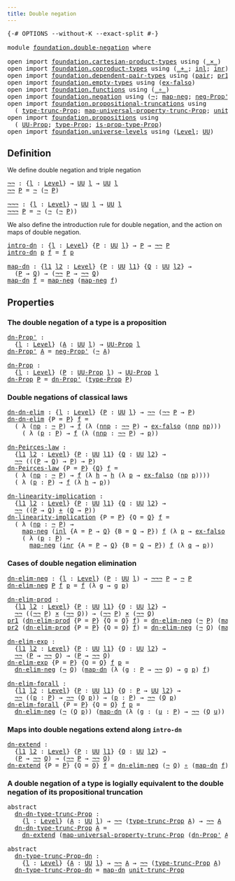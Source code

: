 ```yaml
---
title: Double negation
---
```


<pre class="Agda"><a id="41" class="Symbol">{-#</a> <a id="45" class="Keyword">OPTIONS</a> <a id="53" class="Pragma">--without-K</a> <a id="65" class="Pragma">--exact-split</a> <a id="79" class="Symbol">#-}</a>

<a id="84" class="Keyword">module</a> <a id="91" href="foundation.double-negation.html" class="Module">foundation.double-negation</a> <a id="118" class="Keyword">where</a>

<a id="125" class="Keyword">open</a> <a id="130" class="Keyword">import</a> <a id="137" href="foundation.cartesian-product-types.html" class="Module">foundation.cartesian-product-types</a> <a id="172" class="Keyword">using</a> <a id="178" class="Symbol">(</a><a id="179" href="foundation-core.cartesian-product-types.html#590" class="Function Operator">_×_</a><a id="182" class="Symbol">)</a>
<a id="184" class="Keyword">open</a> <a id="189" class="Keyword">import</a> <a id="196" href="foundation.coproduct-types.html" class="Module">foundation.coproduct-types</a> <a id="223" class="Keyword">using</a> <a id="229" class="Symbol">(</a><a id="230" href="foundation.coproduct-types.html#1182" class="Datatype Operator">_+_</a><a id="233" class="Symbol">;</a> <a id="235" href="foundation.coproduct-types.html#1250" class="InductiveConstructor">inl</a><a id="238" class="Symbol">;</a> <a id="240" href="foundation.coproduct-types.html#1268" class="InductiveConstructor">inr</a><a id="243" class="Symbol">)</a>
<a id="245" class="Keyword">open</a> <a id="250" class="Keyword">import</a> <a id="257" href="foundation.dependent-pair-types.html" class="Module">foundation.dependent-pair-types</a> <a id="289" class="Keyword">using</a> <a id="295" class="Symbol">(</a><a id="296" href="foundation-core.dependent-pair-types.html#588" class="InductiveConstructor">pair</a><a id="300" class="Symbol">;</a> <a id="302" href="foundation-core.dependent-pair-types.html#605" class="Field">pr1</a><a id="305" class="Symbol">;</a> <a id="307" href="foundation-core.dependent-pair-types.html#617" class="Field">pr2</a><a id="310" class="Symbol">)</a>
<a id="312" class="Keyword">open</a> <a id="317" class="Keyword">import</a> <a id="324" href="foundation.empty-types.html" class="Module">foundation.empty-types</a> <a id="347" class="Keyword">using</a> <a id="353" class="Symbol">(</a><a id="354" href="foundation-core.empty-types.html#1160" class="Function">ex-falso</a><a id="362" class="Symbol">)</a>
<a id="364" class="Keyword">open</a> <a id="369" class="Keyword">import</a> <a id="376" href="foundation.functions.html" class="Module">foundation.functions</a> <a id="397" class="Keyword">using</a> <a id="403" class="Symbol">(</a><a id="404" href="foundation-core.functions.html#420" class="Function Operator">_∘_</a><a id="407" class="Symbol">)</a>
<a id="409" class="Keyword">open</a> <a id="414" class="Keyword">import</a> <a id="421" href="foundation.negation.html" class="Module">foundation.negation</a> <a id="441" class="Keyword">using</a> <a id="447" class="Symbol">(</a><a id="448" href="foundation-core.negation.html#465" class="Function">¬</a><a id="449" class="Symbol">;</a> <a id="451" href="foundation-core.negation.html#512" class="Function">map-neg</a><a id="458" class="Symbol">;</a> <a id="460" href="foundation.negation.html#1067" class="Function">neg-Prop&#39;</a><a id="469" class="Symbol">)</a>
<a id="471" class="Keyword">open</a> <a id="476" class="Keyword">import</a> <a id="483" href="foundation.propositional-truncations.html" class="Module">foundation.propositional-truncations</a> <a id="520" class="Keyword">using</a>
  <a id="528" class="Symbol">(</a> <a id="530" href="foundation.propositional-truncations.html#2206" class="Function">type-trunc-Prop</a><a id="545" class="Symbol">;</a> <a id="547" href="foundation.propositional-truncations.html#5410" class="Function">map-universal-property-trunc-Prop</a><a id="580" class="Symbol">;</a> <a id="582" href="foundation.propositional-truncations.html#2290" class="Function">unit-trunc-Prop</a><a id="597" class="Symbol">)</a>
<a id="599" class="Keyword">open</a> <a id="604" class="Keyword">import</a> <a id="611" href="foundation.propositions.html" class="Module">foundation.propositions</a> <a id="635" class="Keyword">using</a>
  <a id="643" class="Symbol">(</a> <a id="645" href="foundation-core.propositions.html#1393" class="Function">UU-Prop</a><a id="652" class="Symbol">;</a> <a id="654" href="foundation-core.propositions.html#1495" class="Function">type-Prop</a><a id="663" class="Symbol">;</a> <a id="665" href="foundation-core.propositions.html#1562" class="Function">is-prop-type-Prop</a><a id="682" class="Symbol">)</a>
<a id="684" class="Keyword">open</a> <a id="689" class="Keyword">import</a> <a id="696" href="foundation.universe-levels.html" class="Module">foundation.universe-levels</a> <a id="723" class="Keyword">using</a> <a id="729" class="Symbol">(</a><a id="730" href="Agda.Primitive.html#597" class="Postulate">Level</a><a id="735" class="Symbol">;</a> <a id="737" href="foundation-core.universe-levels.html#235" class="Primitive">UU</a><a id="739" class="Symbol">)</a>
</pre>
## Definition

We define double negation and triple negation

<pre class="Agda"><a id="¬¬"></a><a id="816" href="foundation.double-negation.html#816" class="Function">¬¬</a> <a id="819" class="Symbol">:</a> <a id="821" class="Symbol">{</a><a id="822" href="foundation.double-negation.html#822" class="Bound">l</a> <a id="824" class="Symbol">:</a> <a id="826" href="Agda.Primitive.html#597" class="Postulate">Level</a><a id="831" class="Symbol">}</a> <a id="833" class="Symbol">→</a> <a id="835" href="foundation-core.universe-levels.html#235" class="Primitive">UU</a> <a id="838" href="foundation.double-negation.html#822" class="Bound">l</a> <a id="840" class="Symbol">→</a> <a id="842" href="foundation-core.universe-levels.html#235" class="Primitive">UU</a> <a id="845" href="foundation.double-negation.html#822" class="Bound">l</a>
<a id="847" href="foundation.double-negation.html#816" class="Function">¬¬</a> <a id="850" href="foundation.double-negation.html#850" class="Bound">P</a> <a id="852" class="Symbol">=</a> <a id="854" href="foundation-core.negation.html#465" class="Function">¬</a> <a id="856" class="Symbol">(</a><a id="857" href="foundation-core.negation.html#465" class="Function">¬</a> <a id="859" href="foundation.double-negation.html#850" class="Bound">P</a><a id="860" class="Symbol">)</a>

<a id="¬¬¬"></a><a id="863" href="foundation.double-negation.html#863" class="Function">¬¬¬</a> <a id="867" class="Symbol">:</a> <a id="869" class="Symbol">{</a><a id="870" href="foundation.double-negation.html#870" class="Bound">l</a> <a id="872" class="Symbol">:</a> <a id="874" href="Agda.Primitive.html#597" class="Postulate">Level</a><a id="879" class="Symbol">}</a> <a id="881" class="Symbol">→</a> <a id="883" href="foundation-core.universe-levels.html#235" class="Primitive">UU</a> <a id="886" href="foundation.double-negation.html#870" class="Bound">l</a> <a id="888" class="Symbol">→</a> <a id="890" href="foundation-core.universe-levels.html#235" class="Primitive">UU</a> <a id="893" href="foundation.double-negation.html#870" class="Bound">l</a>
<a id="895" href="foundation.double-negation.html#863" class="Function">¬¬¬</a> <a id="899" href="foundation.double-negation.html#899" class="Bound">P</a> <a id="901" class="Symbol">=</a> <a id="903" href="foundation-core.negation.html#465" class="Function">¬</a> <a id="905" class="Symbol">(</a><a id="906" href="foundation-core.negation.html#465" class="Function">¬</a> <a id="908" class="Symbol">(</a><a id="909" href="foundation-core.negation.html#465" class="Function">¬</a> <a id="911" href="foundation.double-negation.html#899" class="Bound">P</a><a id="912" class="Symbol">))</a>
</pre>
We also define the introduction rule for double negation, and the action on maps of double negation.

<pre class="Agda"><a id="intro-dn"></a><a id="1030" href="foundation.double-negation.html#1030" class="Function">intro-dn</a> <a id="1039" class="Symbol">:</a> <a id="1041" class="Symbol">{</a><a id="1042" href="foundation.double-negation.html#1042" class="Bound">l</a> <a id="1044" class="Symbol">:</a> <a id="1046" href="Agda.Primitive.html#597" class="Postulate">Level</a><a id="1051" class="Symbol">}</a> <a id="1053" class="Symbol">{</a><a id="1054" href="foundation.double-negation.html#1054" class="Bound">P</a> <a id="1056" class="Symbol">:</a> <a id="1058" href="foundation-core.universe-levels.html#235" class="Primitive">UU</a> <a id="1061" href="foundation.double-negation.html#1042" class="Bound">l</a><a id="1062" class="Symbol">}</a> <a id="1064" class="Symbol">→</a> <a id="1066" href="foundation.double-negation.html#1054" class="Bound">P</a> <a id="1068" class="Symbol">→</a> <a id="1070" href="foundation.double-negation.html#816" class="Function">¬¬</a> <a id="1073" href="foundation.double-negation.html#1054" class="Bound">P</a>
<a id="1075" href="foundation.double-negation.html#1030" class="Function">intro-dn</a> <a id="1084" href="foundation.double-negation.html#1084" class="Bound">p</a> <a id="1086" href="foundation.double-negation.html#1086" class="Bound">f</a> <a id="1088" class="Symbol">=</a> <a id="1090" href="foundation.double-negation.html#1086" class="Bound">f</a> <a id="1092" href="foundation.double-negation.html#1084" class="Bound">p</a>

<a id="map-dn"></a><a id="1095" href="foundation.double-negation.html#1095" class="Function">map-dn</a> <a id="1102" class="Symbol">:</a> <a id="1104" class="Symbol">{</a><a id="1105" href="foundation.double-negation.html#1105" class="Bound">l1</a> <a id="1108" href="foundation.double-negation.html#1108" class="Bound">l2</a> <a id="1111" class="Symbol">:</a> <a id="1113" href="Agda.Primitive.html#597" class="Postulate">Level</a><a id="1118" class="Symbol">}</a> <a id="1120" class="Symbol">{</a><a id="1121" href="foundation.double-negation.html#1121" class="Bound">P</a> <a id="1123" class="Symbol">:</a> <a id="1125" href="foundation-core.universe-levels.html#235" class="Primitive">UU</a> <a id="1128" href="foundation.double-negation.html#1105" class="Bound">l1</a><a id="1130" class="Symbol">}</a> <a id="1132" class="Symbol">{</a><a id="1133" href="foundation.double-negation.html#1133" class="Bound">Q</a> <a id="1135" class="Symbol">:</a> <a id="1137" href="foundation-core.universe-levels.html#235" class="Primitive">UU</a> <a id="1140" href="foundation.double-negation.html#1108" class="Bound">l2</a><a id="1142" class="Symbol">}</a> <a id="1144" class="Symbol">→</a>
  <a id="1148" class="Symbol">(</a><a id="1149" href="foundation.double-negation.html#1121" class="Bound">P</a> <a id="1151" class="Symbol">→</a> <a id="1153" href="foundation.double-negation.html#1133" class="Bound">Q</a><a id="1154" class="Symbol">)</a> <a id="1156" class="Symbol">→</a> <a id="1158" class="Symbol">(</a><a id="1159" href="foundation.double-negation.html#816" class="Function">¬¬</a> <a id="1162" href="foundation.double-negation.html#1121" class="Bound">P</a> <a id="1164" class="Symbol">→</a> <a id="1166" href="foundation.double-negation.html#816" class="Function">¬¬</a> <a id="1169" href="foundation.double-negation.html#1133" class="Bound">Q</a><a id="1170" class="Symbol">)</a>
<a id="1172" href="foundation.double-negation.html#1095" class="Function">map-dn</a> <a id="1179" href="foundation.double-negation.html#1179" class="Bound">f</a> <a id="1181" class="Symbol">=</a> <a id="1183" href="foundation-core.negation.html#512" class="Function">map-neg</a> <a id="1191" class="Symbol">(</a><a id="1192" href="foundation-core.negation.html#512" class="Function">map-neg</a> <a id="1200" href="foundation.double-negation.html#1179" class="Bound">f</a><a id="1201" class="Symbol">)</a>
</pre>
## Properties

### The double negation of a type is a proposition

<pre class="Agda"><a id="dn-Prop&#39;"></a><a id="1283" href="foundation.double-negation.html#1283" class="Function">dn-Prop&#39;</a> <a id="1292" class="Symbol">:</a>
  <a id="1296" class="Symbol">{</a><a id="1297" href="foundation.double-negation.html#1297" class="Bound">l</a> <a id="1299" class="Symbol">:</a> <a id="1301" href="Agda.Primitive.html#597" class="Postulate">Level</a><a id="1306" class="Symbol">}</a> <a id="1308" class="Symbol">(</a><a id="1309" href="foundation.double-negation.html#1309" class="Bound">A</a> <a id="1311" class="Symbol">:</a> <a id="1313" href="foundation-core.universe-levels.html#235" class="Primitive">UU</a> <a id="1316" href="foundation.double-negation.html#1297" class="Bound">l</a><a id="1317" class="Symbol">)</a> <a id="1319" class="Symbol">→</a> <a id="1321" href="foundation-core.propositions.html#1393" class="Function">UU-Prop</a> <a id="1329" href="foundation.double-negation.html#1297" class="Bound">l</a>
<a id="1331" href="foundation.double-negation.html#1283" class="Function">dn-Prop&#39;</a> <a id="1340" href="foundation.double-negation.html#1340" class="Bound">A</a> <a id="1342" class="Symbol">=</a> <a id="1344" href="foundation.negation.html#1067" class="Function">neg-Prop&#39;</a> <a id="1354" class="Symbol">(</a><a id="1355" href="foundation-core.negation.html#465" class="Function">¬</a> <a id="1357" href="foundation.double-negation.html#1340" class="Bound">A</a><a id="1358" class="Symbol">)</a>

<a id="dn-Prop"></a><a id="1361" href="foundation.double-negation.html#1361" class="Function">dn-Prop</a> <a id="1369" class="Symbol">:</a>
  <a id="1373" class="Symbol">{</a><a id="1374" href="foundation.double-negation.html#1374" class="Bound">l</a> <a id="1376" class="Symbol">:</a> <a id="1378" href="Agda.Primitive.html#597" class="Postulate">Level</a><a id="1383" class="Symbol">}</a> <a id="1385" class="Symbol">(</a><a id="1386" href="foundation.double-negation.html#1386" class="Bound">P</a> <a id="1388" class="Symbol">:</a> <a id="1390" href="foundation-core.propositions.html#1393" class="Function">UU-Prop</a> <a id="1398" href="foundation.double-negation.html#1374" class="Bound">l</a><a id="1399" class="Symbol">)</a> <a id="1401" class="Symbol">→</a> <a id="1403" href="foundation-core.propositions.html#1393" class="Function">UU-Prop</a> <a id="1411" href="foundation.double-negation.html#1374" class="Bound">l</a>
<a id="1413" href="foundation.double-negation.html#1361" class="Function">dn-Prop</a> <a id="1421" href="foundation.double-negation.html#1421" class="Bound">P</a> <a id="1423" class="Symbol">=</a> <a id="1425" href="foundation.double-negation.html#1283" class="Function">dn-Prop&#39;</a> <a id="1434" class="Symbol">(</a><a id="1435" href="foundation-core.propositions.html#1495" class="Function">type-Prop</a> <a id="1445" href="foundation.double-negation.html#1421" class="Bound">P</a><a id="1446" class="Symbol">)</a>
</pre>
### Double negations of classical laws

<pre class="Agda"><a id="dn-dn-elim"></a><a id="1501" href="foundation.double-negation.html#1501" class="Function">dn-dn-elim</a> <a id="1512" class="Symbol">:</a> <a id="1514" class="Symbol">{</a><a id="1515" href="foundation.double-negation.html#1515" class="Bound">l</a> <a id="1517" class="Symbol">:</a> <a id="1519" href="Agda.Primitive.html#597" class="Postulate">Level</a><a id="1524" class="Symbol">}</a> <a id="1526" class="Symbol">{</a><a id="1527" href="foundation.double-negation.html#1527" class="Bound">P</a> <a id="1529" class="Symbol">:</a> <a id="1531" href="foundation-core.universe-levels.html#235" class="Primitive">UU</a> <a id="1534" href="foundation.double-negation.html#1515" class="Bound">l</a><a id="1535" class="Symbol">}</a> <a id="1537" class="Symbol">→</a> <a id="1539" href="foundation.double-negation.html#816" class="Function">¬¬</a> <a id="1542" class="Symbol">(</a><a id="1543" href="foundation.double-negation.html#816" class="Function">¬¬</a> <a id="1546" href="foundation.double-negation.html#1527" class="Bound">P</a> <a id="1548" class="Symbol">→</a> <a id="1550" href="foundation.double-negation.html#1527" class="Bound">P</a><a id="1551" class="Symbol">)</a>
<a id="1553" href="foundation.double-negation.html#1501" class="Function">dn-dn-elim</a> <a id="1564" class="Symbol">{</a><a id="1565" class="Argument">P</a> <a id="1567" class="Symbol">=</a> <a id="1569" href="foundation.double-negation.html#1569" class="Bound">P</a><a id="1570" class="Symbol">}</a> <a id="1572" href="foundation.double-negation.html#1572" class="Bound">f</a> <a id="1574" class="Symbol">=</a>
  <a id="1578" class="Symbol">(</a> <a id="1580" class="Symbol">λ</a> <a id="1582" class="Symbol">(</a><a id="1583" href="foundation.double-negation.html#1583" class="Bound">np</a> <a id="1586" class="Symbol">:</a> <a id="1588" href="foundation-core.negation.html#465" class="Function">¬</a> <a id="1590" href="foundation.double-negation.html#1569" class="Bound">P</a><a id="1591" class="Symbol">)</a> <a id="1593" class="Symbol">→</a> <a id="1595" href="foundation.double-negation.html#1572" class="Bound">f</a> <a id="1597" class="Symbol">(λ</a> <a id="1600" class="Symbol">(</a><a id="1601" href="foundation.double-negation.html#1601" class="Bound">nnp</a> <a id="1605" class="Symbol">:</a> <a id="1607" href="foundation.double-negation.html#816" class="Function">¬¬</a> <a id="1610" href="foundation.double-negation.html#1569" class="Bound">P</a><a id="1611" class="Symbol">)</a> <a id="1613" class="Symbol">→</a> <a id="1615" href="foundation-core.empty-types.html#1160" class="Function">ex-falso</a> <a id="1624" class="Symbol">(</a><a id="1625" href="foundation.double-negation.html#1601" class="Bound">nnp</a> <a id="1629" href="foundation.double-negation.html#1583" class="Bound">np</a><a id="1631" class="Symbol">)))</a>
    <a id="1639" class="Symbol">(</a> <a id="1641" class="Symbol">λ</a> <a id="1643" class="Symbol">(</a><a id="1644" href="foundation.double-negation.html#1644" class="Bound">p</a> <a id="1646" class="Symbol">:</a> <a id="1648" href="foundation.double-negation.html#1569" class="Bound">P</a><a id="1649" class="Symbol">)</a> <a id="1651" class="Symbol">→</a> <a id="1653" href="foundation.double-negation.html#1572" class="Bound">f</a> <a id="1655" class="Symbol">(λ</a> <a id="1658" class="Symbol">(</a><a id="1659" href="foundation.double-negation.html#1659" class="Bound">nnp</a> <a id="1663" class="Symbol">:</a> <a id="1665" href="foundation.double-negation.html#816" class="Function">¬¬</a> <a id="1668" href="foundation.double-negation.html#1569" class="Bound">P</a><a id="1669" class="Symbol">)</a> <a id="1671" class="Symbol">→</a> <a id="1673" href="foundation.double-negation.html#1644" class="Bound">p</a><a id="1674" class="Symbol">))</a>

<a id="dn-Peirces-law"></a><a id="1678" href="foundation.double-negation.html#1678" class="Function">dn-Peirces-law</a> <a id="1693" class="Symbol">:</a>
  <a id="1697" class="Symbol">{</a><a id="1698" href="foundation.double-negation.html#1698" class="Bound">l1</a> <a id="1701" href="foundation.double-negation.html#1701" class="Bound">l2</a> <a id="1704" class="Symbol">:</a> <a id="1706" href="Agda.Primitive.html#597" class="Postulate">Level</a><a id="1711" class="Symbol">}</a> <a id="1713" class="Symbol">{</a><a id="1714" href="foundation.double-negation.html#1714" class="Bound">P</a> <a id="1716" class="Symbol">:</a> <a id="1718" href="foundation-core.universe-levels.html#235" class="Primitive">UU</a> <a id="1721" href="foundation.double-negation.html#1698" class="Bound">l1</a><a id="1723" class="Symbol">}</a> <a id="1725" class="Symbol">{</a><a id="1726" href="foundation.double-negation.html#1726" class="Bound">Q</a> <a id="1728" class="Symbol">:</a> <a id="1730" href="foundation-core.universe-levels.html#235" class="Primitive">UU</a> <a id="1733" href="foundation.double-negation.html#1701" class="Bound">l2</a><a id="1735" class="Symbol">}</a> <a id="1737" class="Symbol">→</a>
  <a id="1741" href="foundation.double-negation.html#816" class="Function">¬¬</a> <a id="1744" class="Symbol">(((</a><a id="1747" href="foundation.double-negation.html#1714" class="Bound">P</a> <a id="1749" class="Symbol">→</a> <a id="1751" href="foundation.double-negation.html#1726" class="Bound">Q</a><a id="1752" class="Symbol">)</a> <a id="1754" class="Symbol">→</a> <a id="1756" href="foundation.double-negation.html#1714" class="Bound">P</a><a id="1757" class="Symbol">)</a> <a id="1759" class="Symbol">→</a> <a id="1761" href="foundation.double-negation.html#1714" class="Bound">P</a><a id="1762" class="Symbol">)</a>
<a id="1764" href="foundation.double-negation.html#1678" class="Function">dn-Peirces-law</a> <a id="1779" class="Symbol">{</a><a id="1780" class="Argument">P</a> <a id="1782" class="Symbol">=</a> <a id="1784" href="foundation.double-negation.html#1784" class="Bound">P</a><a id="1785" class="Symbol">}</a> <a id="1787" class="Symbol">{</a><a id="1788" href="foundation.double-negation.html#1788" class="Bound">Q</a><a id="1789" class="Symbol">}</a> <a id="1791" href="foundation.double-negation.html#1791" class="Bound">f</a> <a id="1793" class="Symbol">=</a>
  <a id="1797" class="Symbol">(</a> <a id="1799" class="Symbol">λ</a> <a id="1801" class="Symbol">(</a><a id="1802" href="foundation.double-negation.html#1802" class="Bound">np</a> <a id="1805" class="Symbol">:</a> <a id="1807" href="foundation-core.negation.html#465" class="Function">¬</a> <a id="1809" href="foundation.double-negation.html#1784" class="Bound">P</a><a id="1810" class="Symbol">)</a> <a id="1812" class="Symbol">→</a> <a id="1814" href="foundation.double-negation.html#1791" class="Bound">f</a> <a id="1816" class="Symbol">(λ</a> <a id="1819" href="foundation.double-negation.html#1819" class="Bound">h</a> <a id="1821" class="Symbol">→</a> <a id="1823" href="foundation.double-negation.html#1819" class="Bound">h</a> <a id="1825" class="Symbol">(λ</a> <a id="1828" href="foundation.double-negation.html#1828" class="Bound">p</a> <a id="1830" class="Symbol">→</a> <a id="1832" href="foundation-core.empty-types.html#1160" class="Function">ex-falso</a> <a id="1841" class="Symbol">(</a><a id="1842" href="foundation.double-negation.html#1802" class="Bound">np</a> <a id="1845" href="foundation.double-negation.html#1828" class="Bound">p</a><a id="1846" class="Symbol">))))</a>
  <a id="1853" class="Symbol">(</a> <a id="1855" class="Symbol">λ</a> <a id="1857" class="Symbol">(</a><a id="1858" href="foundation.double-negation.html#1858" class="Bound">p</a> <a id="1860" class="Symbol">:</a> <a id="1862" href="foundation.double-negation.html#1784" class="Bound">P</a><a id="1863" class="Symbol">)</a> <a id="1865" class="Symbol">→</a> <a id="1867" href="foundation.double-negation.html#1791" class="Bound">f</a> <a id="1869" class="Symbol">(λ</a> <a id="1872" href="foundation.double-negation.html#1872" class="Bound">h</a> <a id="1874" class="Symbol">→</a> <a id="1876" href="foundation.double-negation.html#1858" class="Bound">p</a><a id="1877" class="Symbol">))</a>

<a id="dn-linearity-implication"></a><a id="1881" href="foundation.double-negation.html#1881" class="Function">dn-linearity-implication</a> <a id="1906" class="Symbol">:</a>
  <a id="1910" class="Symbol">{</a><a id="1911" href="foundation.double-negation.html#1911" class="Bound">l1</a> <a id="1914" href="foundation.double-negation.html#1914" class="Bound">l2</a> <a id="1917" class="Symbol">:</a> <a id="1919" href="Agda.Primitive.html#597" class="Postulate">Level</a><a id="1924" class="Symbol">}</a> <a id="1926" class="Symbol">{</a><a id="1927" href="foundation.double-negation.html#1927" class="Bound">P</a> <a id="1929" class="Symbol">:</a> <a id="1931" href="foundation-core.universe-levels.html#235" class="Primitive">UU</a> <a id="1934" href="foundation.double-negation.html#1911" class="Bound">l1</a><a id="1936" class="Symbol">}</a> <a id="1938" class="Symbol">{</a><a id="1939" href="foundation.double-negation.html#1939" class="Bound">Q</a> <a id="1941" class="Symbol">:</a> <a id="1943" href="foundation-core.universe-levels.html#235" class="Primitive">UU</a> <a id="1946" href="foundation.double-negation.html#1914" class="Bound">l2</a><a id="1948" class="Symbol">}</a> <a id="1950" class="Symbol">→</a>
  <a id="1954" href="foundation.double-negation.html#816" class="Function">¬¬</a> <a id="1957" class="Symbol">((</a><a id="1959" href="foundation.double-negation.html#1927" class="Bound">P</a> <a id="1961" class="Symbol">→</a> <a id="1963" href="foundation.double-negation.html#1939" class="Bound">Q</a><a id="1964" class="Symbol">)</a> <a id="1966" href="foundation.coproduct-types.html#1182" class="Datatype Operator">+</a> <a id="1968" class="Symbol">(</a><a id="1969" href="foundation.double-negation.html#1939" class="Bound">Q</a> <a id="1971" class="Symbol">→</a> <a id="1973" href="foundation.double-negation.html#1927" class="Bound">P</a><a id="1974" class="Symbol">))</a>
<a id="1977" href="foundation.double-negation.html#1881" class="Function">dn-linearity-implication</a> <a id="2002" class="Symbol">{</a><a id="2003" class="Argument">P</a> <a id="2005" class="Symbol">=</a> <a id="2007" href="foundation.double-negation.html#2007" class="Bound">P</a><a id="2008" class="Symbol">}</a> <a id="2010" class="Symbol">{</a><a id="2011" class="Argument">Q</a> <a id="2013" class="Symbol">=</a> <a id="2015" href="foundation.double-negation.html#2015" class="Bound">Q</a><a id="2016" class="Symbol">}</a> <a id="2018" href="foundation.double-negation.html#2018" class="Bound">f</a> <a id="2020" class="Symbol">=</a>
  <a id="2024" class="Symbol">(</a> <a id="2026" class="Symbol">λ</a> <a id="2028" class="Symbol">(</a><a id="2029" href="foundation.double-negation.html#2029" class="Bound">np</a> <a id="2032" class="Symbol">:</a> <a id="2034" href="foundation-core.negation.html#465" class="Function">¬</a> <a id="2036" href="foundation.double-negation.html#2007" class="Bound">P</a><a id="2037" class="Symbol">)</a> <a id="2039" class="Symbol">→</a>
    <a id="2045" href="foundation-core.negation.html#512" class="Function">map-neg</a> <a id="2053" class="Symbol">(</a><a id="2054" href="foundation.coproduct-types.html#1250" class="InductiveConstructor">inl</a> <a id="2058" class="Symbol">{</a><a id="2059" class="Argument">A</a> <a id="2061" class="Symbol">=</a> <a id="2063" href="foundation.double-negation.html#2007" class="Bound">P</a> <a id="2065" class="Symbol">→</a> <a id="2067" href="foundation.double-negation.html#2015" class="Bound">Q</a><a id="2068" class="Symbol">}</a> <a id="2070" class="Symbol">{</a><a id="2071" class="Argument">B</a> <a id="2073" class="Symbol">=</a> <a id="2075" href="foundation.double-negation.html#2015" class="Bound">Q</a> <a id="2077" class="Symbol">→</a> <a id="2079" href="foundation.double-negation.html#2007" class="Bound">P</a><a id="2080" class="Symbol">})</a> <a id="2083" href="foundation.double-negation.html#2018" class="Bound">f</a> <a id="2085" class="Symbol">(λ</a> <a id="2088" href="foundation.double-negation.html#2088" class="Bound">p</a> <a id="2090" class="Symbol">→</a> <a id="2092" href="foundation-core.empty-types.html#1160" class="Function">ex-falso</a> <a id="2101" class="Symbol">(</a><a id="2102" href="foundation.double-negation.html#2029" class="Bound">np</a> <a id="2105" href="foundation.double-negation.html#2088" class="Bound">p</a><a id="2106" class="Symbol">)))</a>
    <a id="2114" class="Symbol">(</a> <a id="2116" class="Symbol">λ</a> <a id="2118" class="Symbol">(</a><a id="2119" href="foundation.double-negation.html#2119" class="Bound">p</a> <a id="2121" class="Symbol">:</a> <a id="2123" href="foundation.double-negation.html#2007" class="Bound">P</a><a id="2124" class="Symbol">)</a> <a id="2126" class="Symbol">→</a>
      <a id="2134" href="foundation-core.negation.html#512" class="Function">map-neg</a> <a id="2142" class="Symbol">(</a><a id="2143" href="foundation.coproduct-types.html#1268" class="InductiveConstructor">inr</a> <a id="2147" class="Symbol">{</a><a id="2148" class="Argument">A</a> <a id="2150" class="Symbol">=</a> <a id="2152" href="foundation.double-negation.html#2007" class="Bound">P</a> <a id="2154" class="Symbol">→</a> <a id="2156" href="foundation.double-negation.html#2015" class="Bound">Q</a><a id="2157" class="Symbol">}</a> <a id="2159" class="Symbol">{</a><a id="2160" class="Argument">B</a> <a id="2162" class="Symbol">=</a> <a id="2164" href="foundation.double-negation.html#2015" class="Bound">Q</a> <a id="2166" class="Symbol">→</a> <a id="2168" href="foundation.double-negation.html#2007" class="Bound">P</a><a id="2169" class="Symbol">})</a> <a id="2172" href="foundation.double-negation.html#2018" class="Bound">f</a> <a id="2174" class="Symbol">(λ</a> <a id="2177" href="foundation.double-negation.html#2177" class="Bound">q</a> <a id="2179" class="Symbol">→</a> <a id="2181" href="foundation.double-negation.html#2119" class="Bound">p</a><a id="2182" class="Symbol">))</a>
</pre>
### Cases of double negation elimination

<pre class="Agda"><a id="dn-elim-neg"></a><a id="2240" href="foundation.double-negation.html#2240" class="Function">dn-elim-neg</a> <a id="2252" class="Symbol">:</a> <a id="2254" class="Symbol">{</a><a id="2255" href="foundation.double-negation.html#2255" class="Bound">l</a> <a id="2257" class="Symbol">:</a> <a id="2259" href="Agda.Primitive.html#597" class="Postulate">Level</a><a id="2264" class="Symbol">}</a> <a id="2266" class="Symbol">(</a><a id="2267" href="foundation.double-negation.html#2267" class="Bound">P</a> <a id="2269" class="Symbol">:</a> <a id="2271" href="foundation-core.universe-levels.html#235" class="Primitive">UU</a> <a id="2274" href="foundation.double-negation.html#2255" class="Bound">l</a><a id="2275" class="Symbol">)</a> <a id="2277" class="Symbol">→</a> <a id="2279" href="foundation.double-negation.html#863" class="Function">¬¬¬</a> <a id="2283" href="foundation.double-negation.html#2267" class="Bound">P</a> <a id="2285" class="Symbol">→</a> <a id="2287" href="foundation-core.negation.html#465" class="Function">¬</a> <a id="2289" href="foundation.double-negation.html#2267" class="Bound">P</a>
<a id="2291" href="foundation.double-negation.html#2240" class="Function">dn-elim-neg</a> <a id="2303" href="foundation.double-negation.html#2303" class="Bound">P</a> <a id="2305" href="foundation.double-negation.html#2305" class="Bound">f</a> <a id="2307" href="foundation.double-negation.html#2307" class="Bound">p</a> <a id="2309" class="Symbol">=</a> <a id="2311" href="foundation.double-negation.html#2305" class="Bound">f</a> <a id="2313" class="Symbol">(λ</a> <a id="2316" href="foundation.double-negation.html#2316" class="Bound">g</a> <a id="2318" class="Symbol">→</a> <a id="2320" href="foundation.double-negation.html#2316" class="Bound">g</a> <a id="2322" href="foundation.double-negation.html#2307" class="Bound">p</a><a id="2323" class="Symbol">)</a>

<a id="dn-elim-prod"></a><a id="2326" href="foundation.double-negation.html#2326" class="Function">dn-elim-prod</a> <a id="2339" class="Symbol">:</a>
  <a id="2343" class="Symbol">{</a><a id="2344" href="foundation.double-negation.html#2344" class="Bound">l1</a> <a id="2347" href="foundation.double-negation.html#2347" class="Bound">l2</a> <a id="2350" class="Symbol">:</a> <a id="2352" href="Agda.Primitive.html#597" class="Postulate">Level</a><a id="2357" class="Symbol">}</a> <a id="2359" class="Symbol">{</a><a id="2360" href="foundation.double-negation.html#2360" class="Bound">P</a> <a id="2362" class="Symbol">:</a> <a id="2364" href="foundation-core.universe-levels.html#235" class="Primitive">UU</a> <a id="2367" href="foundation.double-negation.html#2344" class="Bound">l1</a><a id="2369" class="Symbol">}</a> <a id="2371" class="Symbol">{</a><a id="2372" href="foundation.double-negation.html#2372" class="Bound">Q</a> <a id="2374" class="Symbol">:</a> <a id="2376" href="foundation-core.universe-levels.html#235" class="Primitive">UU</a> <a id="2379" href="foundation.double-negation.html#2347" class="Bound">l2</a><a id="2381" class="Symbol">}</a> <a id="2383" class="Symbol">→</a>
  <a id="2387" href="foundation.double-negation.html#816" class="Function">¬¬</a> <a id="2390" class="Symbol">((</a><a id="2392" href="foundation.double-negation.html#816" class="Function">¬¬</a> <a id="2395" href="foundation.double-negation.html#2360" class="Bound">P</a><a id="2396" class="Symbol">)</a> <a id="2398" href="foundation-core.cartesian-product-types.html#590" class="Function Operator">×</a> <a id="2400" class="Symbol">(</a><a id="2401" href="foundation.double-negation.html#816" class="Function">¬¬</a> <a id="2404" href="foundation.double-negation.html#2372" class="Bound">Q</a><a id="2405" class="Symbol">))</a> <a id="2408" class="Symbol">→</a> <a id="2410" class="Symbol">(</a><a id="2411" href="foundation.double-negation.html#816" class="Function">¬¬</a> <a id="2414" href="foundation.double-negation.html#2360" class="Bound">P</a><a id="2415" class="Symbol">)</a> <a id="2417" href="foundation-core.cartesian-product-types.html#590" class="Function Operator">×</a> <a id="2419" class="Symbol">(</a><a id="2420" href="foundation.double-negation.html#816" class="Function">¬¬</a> <a id="2423" href="foundation.double-negation.html#2372" class="Bound">Q</a><a id="2424" class="Symbol">)</a>
<a id="2426" href="foundation-core.dependent-pair-types.html#605" class="Field">pr1</a> <a id="2430" class="Symbol">(</a><a id="2431" href="foundation.double-negation.html#2326" class="Function">dn-elim-prod</a> <a id="2444" class="Symbol">{</a><a id="2445" class="Argument">P</a> <a id="2447" class="Symbol">=</a> <a id="2449" href="foundation.double-negation.html#2449" class="Bound">P</a><a id="2450" class="Symbol">}</a> <a id="2452" class="Symbol">{</a><a id="2453" class="Argument">Q</a> <a id="2455" class="Symbol">=</a> <a id="2457" href="foundation.double-negation.html#2457" class="Bound">Q</a><a id="2458" class="Symbol">}</a> <a id="2460" href="foundation.double-negation.html#2460" class="Bound">f</a><a id="2461" class="Symbol">)</a> <a id="2463" class="Symbol">=</a> <a id="2465" href="foundation.double-negation.html#2240" class="Function">dn-elim-neg</a> <a id="2477" class="Symbol">(</a><a id="2478" href="foundation-core.negation.html#465" class="Function">¬</a> <a id="2480" href="foundation.double-negation.html#2449" class="Bound">P</a><a id="2481" class="Symbol">)</a> <a id="2483" class="Symbol">(</a><a id="2484" href="foundation.double-negation.html#1095" class="Function">map-dn</a> <a id="2491" href="foundation-core.dependent-pair-types.html#605" class="Field">pr1</a> <a id="2495" href="foundation.double-negation.html#2460" class="Bound">f</a><a id="2496" class="Symbol">)</a>
<a id="2498" href="foundation-core.dependent-pair-types.html#617" class="Field">pr2</a> <a id="2502" class="Symbol">(</a><a id="2503" href="foundation.double-negation.html#2326" class="Function">dn-elim-prod</a> <a id="2516" class="Symbol">{</a><a id="2517" class="Argument">P</a> <a id="2519" class="Symbol">=</a> <a id="2521" href="foundation.double-negation.html#2521" class="Bound">P</a><a id="2522" class="Symbol">}</a> <a id="2524" class="Symbol">{</a><a id="2525" class="Argument">Q</a> <a id="2527" class="Symbol">=</a> <a id="2529" href="foundation.double-negation.html#2529" class="Bound">Q</a><a id="2530" class="Symbol">}</a> <a id="2532" href="foundation.double-negation.html#2532" class="Bound">f</a><a id="2533" class="Symbol">)</a> <a id="2535" class="Symbol">=</a> <a id="2537" href="foundation.double-negation.html#2240" class="Function">dn-elim-neg</a> <a id="2549" class="Symbol">(</a><a id="2550" href="foundation-core.negation.html#465" class="Function">¬</a> <a id="2552" href="foundation.double-negation.html#2529" class="Bound">Q</a><a id="2553" class="Symbol">)</a> <a id="2555" class="Symbol">(</a><a id="2556" href="foundation.double-negation.html#1095" class="Function">map-dn</a> <a id="2563" href="foundation-core.dependent-pair-types.html#617" class="Field">pr2</a> <a id="2567" href="foundation.double-negation.html#2532" class="Bound">f</a><a id="2568" class="Symbol">)</a>

<a id="dn-elim-exp"></a><a id="2571" href="foundation.double-negation.html#2571" class="Function">dn-elim-exp</a> <a id="2583" class="Symbol">:</a>
  <a id="2587" class="Symbol">{</a><a id="2588" href="foundation.double-negation.html#2588" class="Bound">l1</a> <a id="2591" href="foundation.double-negation.html#2591" class="Bound">l2</a> <a id="2594" class="Symbol">:</a> <a id="2596" href="Agda.Primitive.html#597" class="Postulate">Level</a><a id="2601" class="Symbol">}</a> <a id="2603" class="Symbol">{</a><a id="2604" href="foundation.double-negation.html#2604" class="Bound">P</a> <a id="2606" class="Symbol">:</a> <a id="2608" href="foundation-core.universe-levels.html#235" class="Primitive">UU</a> <a id="2611" href="foundation.double-negation.html#2588" class="Bound">l1</a><a id="2613" class="Symbol">}</a> <a id="2615" class="Symbol">{</a><a id="2616" href="foundation.double-negation.html#2616" class="Bound">Q</a> <a id="2618" class="Symbol">:</a> <a id="2620" href="foundation-core.universe-levels.html#235" class="Primitive">UU</a> <a id="2623" href="foundation.double-negation.html#2591" class="Bound">l2</a><a id="2625" class="Symbol">}</a> <a id="2627" class="Symbol">→</a>
  <a id="2631" href="foundation.double-negation.html#816" class="Function">¬¬</a> <a id="2634" class="Symbol">(</a><a id="2635" href="foundation.double-negation.html#2604" class="Bound">P</a> <a id="2637" class="Symbol">→</a> <a id="2639" href="foundation.double-negation.html#816" class="Function">¬¬</a> <a id="2642" href="foundation.double-negation.html#2616" class="Bound">Q</a><a id="2643" class="Symbol">)</a> <a id="2645" class="Symbol">→</a> <a id="2647" class="Symbol">(</a><a id="2648" href="foundation.double-negation.html#2604" class="Bound">P</a> <a id="2650" class="Symbol">→</a> <a id="2652" href="foundation.double-negation.html#816" class="Function">¬¬</a> <a id="2655" href="foundation.double-negation.html#2616" class="Bound">Q</a><a id="2656" class="Symbol">)</a>
<a id="2658" href="foundation.double-negation.html#2571" class="Function">dn-elim-exp</a> <a id="2670" class="Symbol">{</a><a id="2671" class="Argument">P</a> <a id="2673" class="Symbol">=</a> <a id="2675" href="foundation.double-negation.html#2675" class="Bound">P</a><a id="2676" class="Symbol">}</a> <a id="2678" class="Symbol">{</a><a id="2679" class="Argument">Q</a> <a id="2681" class="Symbol">=</a> <a id="2683" href="foundation.double-negation.html#2683" class="Bound">Q</a><a id="2684" class="Symbol">}</a> <a id="2686" href="foundation.double-negation.html#2686" class="Bound">f</a> <a id="2688" href="foundation.double-negation.html#2688" class="Bound">p</a> <a id="2690" class="Symbol">=</a>
  <a id="2694" href="foundation.double-negation.html#2240" class="Function">dn-elim-neg</a> <a id="2706" class="Symbol">(</a><a id="2707" href="foundation-core.negation.html#465" class="Function">¬</a> <a id="2709" href="foundation.double-negation.html#2683" class="Bound">Q</a><a id="2710" class="Symbol">)</a> <a id="2712" class="Symbol">(</a><a id="2713" href="foundation.double-negation.html#1095" class="Function">map-dn</a> <a id="2720" class="Symbol">(λ</a> <a id="2723" class="Symbol">(</a><a id="2724" href="foundation.double-negation.html#2724" class="Bound">g</a> <a id="2726" class="Symbol">:</a> <a id="2728" href="foundation.double-negation.html#2675" class="Bound">P</a> <a id="2730" class="Symbol">→</a> <a id="2732" href="foundation.double-negation.html#816" class="Function">¬¬</a> <a id="2735" href="foundation.double-negation.html#2683" class="Bound">Q</a><a id="2736" class="Symbol">)</a> <a id="2738" class="Symbol">→</a> <a id="2740" href="foundation.double-negation.html#2724" class="Bound">g</a> <a id="2742" href="foundation.double-negation.html#2688" class="Bound">p</a><a id="2743" class="Symbol">)</a> <a id="2745" href="foundation.double-negation.html#2686" class="Bound">f</a><a id="2746" class="Symbol">)</a>

<a id="dn-elim-forall"></a><a id="2749" href="foundation.double-negation.html#2749" class="Function">dn-elim-forall</a> <a id="2764" class="Symbol">:</a>
  <a id="2768" class="Symbol">{</a><a id="2769" href="foundation.double-negation.html#2769" class="Bound">l1</a> <a id="2772" href="foundation.double-negation.html#2772" class="Bound">l2</a> <a id="2775" class="Symbol">:</a> <a id="2777" href="Agda.Primitive.html#597" class="Postulate">Level</a><a id="2782" class="Symbol">}</a> <a id="2784" class="Symbol">{</a><a id="2785" href="foundation.double-negation.html#2785" class="Bound">P</a> <a id="2787" class="Symbol">:</a> <a id="2789" href="foundation-core.universe-levels.html#235" class="Primitive">UU</a> <a id="2792" href="foundation.double-negation.html#2769" class="Bound">l1</a><a id="2794" class="Symbol">}</a> <a id="2796" class="Symbol">{</a><a id="2797" href="foundation.double-negation.html#2797" class="Bound">Q</a> <a id="2799" class="Symbol">:</a> <a id="2801" href="foundation.double-negation.html#2785" class="Bound">P</a> <a id="2803" class="Symbol">→</a> <a id="2805" href="foundation-core.universe-levels.html#235" class="Primitive">UU</a> <a id="2808" href="foundation.double-negation.html#2772" class="Bound">l2</a><a id="2810" class="Symbol">}</a> <a id="2812" class="Symbol">→</a>
  <a id="2816" href="foundation.double-negation.html#816" class="Function">¬¬</a> <a id="2819" class="Symbol">((</a><a id="2821" href="foundation.double-negation.html#2821" class="Bound">p</a> <a id="2823" class="Symbol">:</a> <a id="2825" href="foundation.double-negation.html#2785" class="Bound">P</a><a id="2826" class="Symbol">)</a> <a id="2828" class="Symbol">→</a> <a id="2830" href="foundation.double-negation.html#816" class="Function">¬¬</a> <a id="2833" class="Symbol">(</a><a id="2834" href="foundation.double-negation.html#2797" class="Bound">Q</a> <a id="2836" href="foundation.double-negation.html#2821" class="Bound">p</a><a id="2837" class="Symbol">))</a> <a id="2840" class="Symbol">→</a> <a id="2842" class="Symbol">(</a><a id="2843" href="foundation.double-negation.html#2843" class="Bound">p</a> <a id="2845" class="Symbol">:</a> <a id="2847" href="foundation.double-negation.html#2785" class="Bound">P</a><a id="2848" class="Symbol">)</a> <a id="2850" class="Symbol">→</a> <a id="2852" href="foundation.double-negation.html#816" class="Function">¬¬</a> <a id="2855" class="Symbol">(</a><a id="2856" href="foundation.double-negation.html#2797" class="Bound">Q</a> <a id="2858" href="foundation.double-negation.html#2843" class="Bound">p</a><a id="2859" class="Symbol">)</a>
<a id="2861" href="foundation.double-negation.html#2749" class="Function">dn-elim-forall</a> <a id="2876" class="Symbol">{</a><a id="2877" class="Argument">P</a> <a id="2879" class="Symbol">=</a> <a id="2881" href="foundation.double-negation.html#2881" class="Bound">P</a><a id="2882" class="Symbol">}</a> <a id="2884" class="Symbol">{</a><a id="2885" class="Argument">Q</a> <a id="2887" class="Symbol">=</a> <a id="2889" href="foundation.double-negation.html#2889" class="Bound">Q</a><a id="2890" class="Symbol">}</a> <a id="2892" href="foundation.double-negation.html#2892" class="Bound">f</a> <a id="2894" href="foundation.double-negation.html#2894" class="Bound">p</a> <a id="2896" class="Symbol">=</a>
  <a id="2900" href="foundation.double-negation.html#2240" class="Function">dn-elim-neg</a> <a id="2912" class="Symbol">(</a><a id="2913" href="foundation-core.negation.html#465" class="Function">¬</a> <a id="2915" class="Symbol">(</a><a id="2916" href="foundation.double-negation.html#2889" class="Bound">Q</a> <a id="2918" href="foundation.double-negation.html#2894" class="Bound">p</a><a id="2919" class="Symbol">))</a> <a id="2922" class="Symbol">(</a><a id="2923" href="foundation.double-negation.html#1095" class="Function">map-dn</a> <a id="2930" class="Symbol">(λ</a> <a id="2933" class="Symbol">(</a><a id="2934" href="foundation.double-negation.html#2934" class="Bound">g</a> <a id="2936" class="Symbol">:</a> <a id="2938" class="Symbol">(</a><a id="2939" href="foundation.double-negation.html#2939" class="Bound">u</a> <a id="2941" class="Symbol">:</a> <a id="2943" href="foundation.double-negation.html#2881" class="Bound">P</a><a id="2944" class="Symbol">)</a> <a id="2946" class="Symbol">→</a> <a id="2948" href="foundation.double-negation.html#816" class="Function">¬¬</a> <a id="2951" class="Symbol">(</a><a id="2952" href="foundation.double-negation.html#2889" class="Bound">Q</a> <a id="2954" href="foundation.double-negation.html#2939" class="Bound">u</a><a id="2955" class="Symbol">))</a> <a id="2958" class="Symbol">→</a> <a id="2960" href="foundation.double-negation.html#2934" class="Bound">g</a> <a id="2962" href="foundation.double-negation.html#2894" class="Bound">p</a><a id="2963" class="Symbol">)</a> <a id="2965" href="foundation.double-negation.html#2892" class="Bound">f</a><a id="2966" class="Symbol">)</a>
</pre>
### Maps into double negations extend along `intro-dn`

<pre class="Agda"><a id="dn-extend"></a><a id="3037" href="foundation.double-negation.html#3037" class="Function">dn-extend</a> <a id="3047" class="Symbol">:</a>
  <a id="3051" class="Symbol">{</a><a id="3052" href="foundation.double-negation.html#3052" class="Bound">l1</a> <a id="3055" href="foundation.double-negation.html#3055" class="Bound">l2</a> <a id="3058" class="Symbol">:</a> <a id="3060" href="Agda.Primitive.html#597" class="Postulate">Level</a><a id="3065" class="Symbol">}</a> <a id="3067" class="Symbol">{</a><a id="3068" href="foundation.double-negation.html#3068" class="Bound">P</a> <a id="3070" class="Symbol">:</a> <a id="3072" href="foundation-core.universe-levels.html#235" class="Primitive">UU</a> <a id="3075" href="foundation.double-negation.html#3052" class="Bound">l1</a><a id="3077" class="Symbol">}</a> <a id="3079" class="Symbol">{</a><a id="3080" href="foundation.double-negation.html#3080" class="Bound">Q</a> <a id="3082" class="Symbol">:</a> <a id="3084" href="foundation-core.universe-levels.html#235" class="Primitive">UU</a> <a id="3087" href="foundation.double-negation.html#3055" class="Bound">l2</a><a id="3089" class="Symbol">}</a> <a id="3091" class="Symbol">→</a>
  <a id="3095" class="Symbol">(</a><a id="3096" href="foundation.double-negation.html#3068" class="Bound">P</a> <a id="3098" class="Symbol">→</a> <a id="3100" href="foundation.double-negation.html#816" class="Function">¬¬</a> <a id="3103" href="foundation.double-negation.html#3080" class="Bound">Q</a><a id="3104" class="Symbol">)</a> <a id="3106" class="Symbol">→</a> <a id="3108" class="Symbol">(</a><a id="3109" href="foundation.double-negation.html#816" class="Function">¬¬</a> <a id="3112" href="foundation.double-negation.html#3068" class="Bound">P</a> <a id="3114" class="Symbol">→</a> <a id="3116" href="foundation.double-negation.html#816" class="Function">¬¬</a> <a id="3119" href="foundation.double-negation.html#3080" class="Bound">Q</a><a id="3120" class="Symbol">)</a>
<a id="3122" href="foundation.double-negation.html#3037" class="Function">dn-extend</a> <a id="3132" class="Symbol">{</a><a id="3133" class="Argument">P</a> <a id="3135" class="Symbol">=</a> <a id="3137" href="foundation.double-negation.html#3137" class="Bound">P</a><a id="3138" class="Symbol">}</a> <a id="3140" class="Symbol">{</a><a id="3141" class="Argument">Q</a> <a id="3143" class="Symbol">=</a> <a id="3145" href="foundation.double-negation.html#3145" class="Bound">Q</a><a id="3146" class="Symbol">}</a> <a id="3148" href="foundation.double-negation.html#3148" class="Bound">f</a> <a id="3150" class="Symbol">=</a> <a id="3152" href="foundation.double-negation.html#2240" class="Function">dn-elim-neg</a> <a id="3164" class="Symbol">(</a><a id="3165" href="foundation-core.negation.html#465" class="Function">¬</a> <a id="3167" href="foundation.double-negation.html#3145" class="Bound">Q</a><a id="3168" class="Symbol">)</a> <a id="3170" href="foundation-core.functions.html#420" class="Function Operator">∘</a> <a id="3172" class="Symbol">(</a><a id="3173" href="foundation.double-negation.html#1095" class="Function">map-dn</a> <a id="3180" href="foundation.double-negation.html#3148" class="Bound">f</a><a id="3181" class="Symbol">)</a>
</pre>
### A double negation of a type is logially equivalent to the double negation of its propositional truncation

<pre class="Agda"><a id="3307" class="Keyword">abstract</a>
  <a id="dn-dn-type-trunc-Prop"></a><a id="3318" href="foundation.double-negation.html#3318" class="Function">dn-dn-type-trunc-Prop</a> <a id="3340" class="Symbol">:</a>
    <a id="3346" class="Symbol">{</a><a id="3347" href="foundation.double-negation.html#3347" class="Bound">l</a> <a id="3349" class="Symbol">:</a> <a id="3351" href="Agda.Primitive.html#597" class="Postulate">Level</a><a id="3356" class="Symbol">}</a> <a id="3358" class="Symbol">(</a><a id="3359" href="foundation.double-negation.html#3359" class="Bound">A</a> <a id="3361" class="Symbol">:</a> <a id="3363" href="foundation-core.universe-levels.html#235" class="Primitive">UU</a> <a id="3366" href="foundation.double-negation.html#3347" class="Bound">l</a><a id="3367" class="Symbol">)</a> <a id="3369" class="Symbol">→</a> <a id="3371" href="foundation.double-negation.html#816" class="Function">¬¬</a> <a id="3374" class="Symbol">(</a><a id="3375" href="foundation.propositional-truncations.html#2206" class="Function">type-trunc-Prop</a> <a id="3391" href="foundation.double-negation.html#3359" class="Bound">A</a><a id="3392" class="Symbol">)</a> <a id="3394" class="Symbol">→</a> <a id="3396" href="foundation.double-negation.html#816" class="Function">¬¬</a> <a id="3399" href="foundation.double-negation.html#3359" class="Bound">A</a>
  <a id="3403" href="foundation.double-negation.html#3318" class="Function">dn-dn-type-trunc-Prop</a> <a id="3425" href="foundation.double-negation.html#3425" class="Bound">A</a> <a id="3427" class="Symbol">=</a>
    <a id="3433" href="foundation.double-negation.html#3037" class="Function">dn-extend</a> <a id="3443" class="Symbol">(</a><a id="3444" href="foundation.propositional-truncations.html#5410" class="Function">map-universal-property-trunc-Prop</a> <a id="3478" class="Symbol">(</a><a id="3479" href="foundation.double-negation.html#1283" class="Function">dn-Prop&#39;</a> <a id="3488" href="foundation.double-negation.html#3425" class="Bound">A</a><a id="3489" class="Symbol">)</a> <a id="3491" href="foundation.double-negation.html#1030" class="Function">intro-dn</a><a id="3499" class="Symbol">)</a>

<a id="3502" class="Keyword">abstract</a>
  <a id="dn-type-trunc-Prop-dn"></a><a id="3513" href="foundation.double-negation.html#3513" class="Function">dn-type-trunc-Prop-dn</a> <a id="3535" class="Symbol">:</a>
    <a id="3541" class="Symbol">{</a><a id="3542" href="foundation.double-negation.html#3542" class="Bound">l</a> <a id="3544" class="Symbol">:</a> <a id="3546" href="Agda.Primitive.html#597" class="Postulate">Level</a><a id="3551" class="Symbol">}</a> <a id="3553" class="Symbol">{</a><a id="3554" href="foundation.double-negation.html#3554" class="Bound">A</a> <a id="3556" class="Symbol">:</a> <a id="3558" href="foundation-core.universe-levels.html#235" class="Primitive">UU</a> <a id="3561" href="foundation.double-negation.html#3542" class="Bound">l</a><a id="3562" class="Symbol">}</a> <a id="3564" class="Symbol">→</a> <a id="3566" href="foundation.double-negation.html#816" class="Function">¬¬</a> <a id="3569" href="foundation.double-negation.html#3554" class="Bound">A</a> <a id="3571" class="Symbol">→</a> <a id="3573" href="foundation.double-negation.html#816" class="Function">¬¬</a> <a id="3576" class="Symbol">(</a><a id="3577" href="foundation.propositional-truncations.html#2206" class="Function">type-trunc-Prop</a> <a id="3593" href="foundation.double-negation.html#3554" class="Bound">A</a><a id="3594" class="Symbol">)</a>
  <a id="3598" href="foundation.double-negation.html#3513" class="Function">dn-type-trunc-Prop-dn</a> <a id="3620" class="Symbol">=</a> <a id="3622" href="foundation.double-negation.html#1095" class="Function">map-dn</a> <a id="3629" href="foundation.propositional-truncations.html#2290" class="Function">unit-trunc-Prop</a>
</pre>